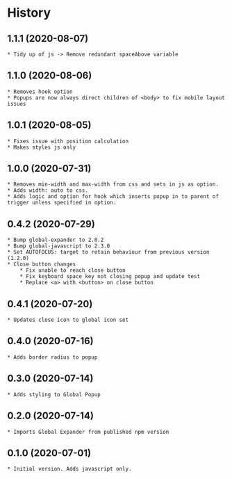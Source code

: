# History

## 1.1.1 (2020-08-07)
    * Tidy up of js -> Remove redundant spaceAbove variable

## 1.1.0 (2020-08-06)
    * Removes hook option
    * Popups are now always direct children of <body> to fix mobile layout issues

## 1.0.1 (2020-08-05)
    * Fixes issue with position calculation
    * Makes styles js only
    
## 1.0.0 (2020-07-31)
    * Removes min-width and max-width from css and sets in js as option.
    * Adds width: auto to css.
    * Adds logic and option for hook which inserts popup in to parent of trigger unless specified in option.

## 0.4.2 (2020-07-29)
    * Bump global-expander to 2.0.2
    * Bump global-javascript to 2.3.0
    * Set AUTOFOCUS: target to retain behaviour from previous version (1.2.0)
    * Close button changes
        * Fix unable to reach close button
        * Fix keyboard space key not closing popup and update test
        * Replace <a> with <button> on close button  

## 0.4.1 (2020-07-20)
    * Updates close icon to global icon set

## 0.4.0 (2020-07-16)
    * Adds border radius to popup

## 0.3.0 (2020-07-14)
    * Adds styling to Global Popup
    
## 0.2.0 (2020-07-14)
    * Imports Global Expander from published npm version

## 0.1.0 (2020-07-01)
    * Initial version. Adds javascript only.
